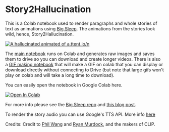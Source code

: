 # Story2Hallucination

This is a Colab notebook used to render paragraphs and whole stories of text as animations using [Big Sleep](https://github.com/lucidrains/big-sleep/).  The animations from the stories look wild, hence, Story2Hallucination.

[![A hallucinated animated of a.ttent.io/n](story2halluc.gif)](https://www.youtube.com/watch?v=9Y-UZquQDf0)

The [main notebook](https://github.com/lots-of-things/Story2Hallucination/blob/main/Story2Hallucination.ipynb) runs on Colab and generates raw images and saves them to drive so you can download and create longer videos.  There is also a [GIF making notebook](https://github.com/lots-of-things/Story2Hallucination/blob/main/Story2Hallucination_GIF.ipynb) that will make a GIF on colab that you can display or download directly without connecting to Drive (but note that large gifs won't play on colab and will take a long time to download).


You can easily open the notebook in Google Colab here.

[![Open In Colab][colab-badge]][colab-notebook]

[colab-notebook]: <https://colab.research.google.com/drive/1yNkvkrHApFR6alyFC1EzhPGHs86yjH1P?usp=sharing>
[colab-badge]: <https://colab.research.google.com/assets/colab-badge.svg>

For more info please see the [Big Sleep repo](https://github.com/lucidrains/big-sleep/) and [this blog post](https://bonkerfield.org/2021/01/story2hallucination/).

To render the story audio you can use Google's TTS API. More info [here](https://codelabs.developers.google.com/codelabs/cloud-text-speech-python3)

Credits:
Credit to [Phil Wang](https://github.com/lucidrains/) and [Ryan Murdock](https://rynmurdock.github.io/), and the makers of CLIP.



